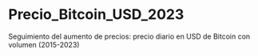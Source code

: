 # Precio_Bitcoin_USD_2023
Seguimiento del aumento de precios: precio diario en USD de Bitcoin con volumen (2015-2023)

